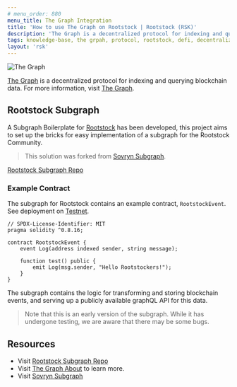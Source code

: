 ```yaml
---
# menu_order: 880
menu_title: The Graph Integration
title: 'How to use The Graph on Rootstock | Rootstock (RSK)'
description: 'The Graph is a decentralized protocol for indexing and querying blockchain data. The Rootstock subgraph project aims to set up the bricks for easy implementation of a subgraph for the Rootstock Community'
tags: knowledge-base, the grpah, protocol, rootstock, defi, decentralized
layout: 'rsk'
---
```


![The Graph](/assets/img/kb/the-graph/logo.png) 

[The Graph](https://thegraph.com/) is a decentralized protocol for indexing and querying blockchain data. For more information, visit [The Graph](https://thegraph.com/docs/en/about/).

## Rootstock Subgraph

A Subgraph Boilerplate for [Rootstock](https://github.com/rsksmart/rootstock-subgraph) has been developed, this project aims to set up the bricks for easy implementation of a subgraph for the Rootstock Community. 

> This solution was forked from [Sovryn Subgraph](https://github.com/DistributedCollective/Sovryn-subgraph). 

<div class="btn-container">
  <span></span>
    <a class="green" href="https://github.com/rsksmart/rootstock-subgraph">Rootstock Subgraph Repo</a>
</div>

### Example Contract

The subgraph for Rootstock contains an example contract, `RootstockEvent`. See deployment on [Testnet](https://explorer.testnet.rsk.co/address/0x8b73111467242aa8829bb17765718c3749df472b).

```solidity
// SPDX-License-Identifier: MIT
pragma solidity ^0.8.16;

contract RootstockEvent {    
    event Log(address indexed sender, string message);

    function test() public {
        emit Log(msg.sender, "Hello Rootstockers!");        
    }
}
```

The subgraph contains the logic for transforming and storing blockchain events, and serving up a publicly available graphQL API for this data.

> Note that this is an early version of the subgraph. While it has undergone testing, we are aware that there may be some bugs.

## Resources

- Visit [Rootstock Subgraph Repo](https://github.com/rsksmart/rootstock-subgraph)
- Visit [The Graph About](https://thegraph.com/docs/en/about/) to learn more.
- Visit [Sovryn Subgraph](https://github.com/DistributedCollective/Sovryn-subgraph)